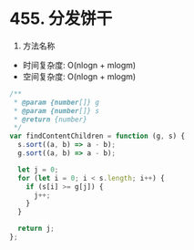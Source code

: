 # 455. 分发饼干

1. 方法名称

* 时间复杂度: O(nlogn + mlogm)
* 空间复杂度: O(nlogn + mlogm)

```js
/**
 * @param {number[]} g
 * @param {number[]} s
 * @return {number}
 */
var findContentChildren = function (g, s) {
  s.sort((a, b) => a - b);
  g.sort((a, b) => a - b);

  let j = 0;
  for (let i = 0; i < s.length; i++) {
    if (s[i] >= g[j]) {
      j++;
    }
  }

  return j;
};
```
